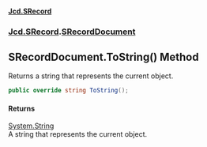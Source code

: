 #### [Jcd.SRecord](index.md 'index')
### [Jcd.SRecord](Jcd.SRecord.md 'Jcd.SRecord').[SRecordDocument](Jcd.SRecord.SRecordDocument.md 'Jcd.SRecord.SRecordDocument')

## SRecordDocument.ToString() Method

Returns a string that represents the current object.

```csharp
public override string ToString();
```

#### Returns
[System.String](https://docs.microsoft.com/en-us/dotnet/api/System.String 'System.String')  
A string that represents the current object.